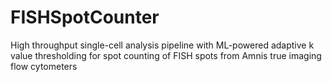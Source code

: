# FISHSpotCounter
High throughput single-cell analysis pipeline with ML-powered adaptive k value thresholding for spot counting of FISH spots from Amnis true imaging flow cytometers

